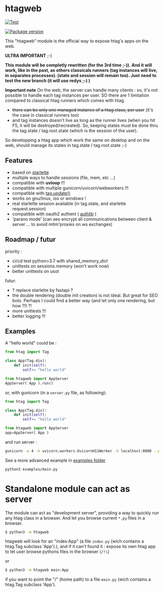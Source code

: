 # htagweb

[![Test](https://github.com/manatlan/htagweb/actions/workflows/on_commit_do_all_unittests.yml/badge.svg)](https://github.com/manatlan/htagweb/actions/workflows/on_commit_do_all_unittests.yml)

<a href="https://pypi.org/project/htagweb/">
    <img src="https://badge.fury.io/py/htagweb.svg?x" alt="Package version">
</a>

This "htagweb" module is the official way to expose htag's apps on the web.

**ULTRA IMPORTANT** ;-)

**This module will be completly rewritten (for the 3rd time ;-)). And it will work, like in the past, as others classicals runners (tag instances will live, in separates processes). (state and session will remain too). Just need to test the new branch (it will use redys ;-) )**

**Important note**
On the web, the server can handle many clients : so, it's not possible to handle each tag instances per user. SO there are 1 limitation compared to classical htag runners which comes with htag.

 - ~~there can be only one managed instance of a htag class, per user~~ (it's the case in classical runners too)
 - and tag instances doesn't live as long as the runner lives (when you hit F5, it will be destroyed/recreated). So, keeping states must be done thru the tag.state / tag.root.state (which is the session of the user).

So developping a htag app which work the same on desktop and on the web, should manage its states in tag.state / tag.root.state ;-)

 ## Features

 * based on [starlette](https://pypi.org/project/starlette/)
 * multiple ways to handle sessions (file, mem, etc ...)
 * compatible with **uvloop** !!!
 * compatible with multiple gunicorn/uvicorn/webworkers !!!
 * compatible with [tag.update()](https://manatlan.github.io/htag/tag_update/)
 * works on gnu/linux, ios or windows !
 * real starlette session available (in tag.state, and starlette request.session)
 * compatible with oauth2 authent ( [authlib](https://pypi.org/project/Authlib/) )
 * 'parano mode' (can aes encrypt all communications between client & server ... to avoid mitm'proxies on ws exchanges)

## Roadmap / futur

priority :

 - ci/cd test python>3.7 with shared_memory_dict
 - unittests on sessions.memory (won't work now)
 - better unittests on usot

futur:

 - ? replace starlette by fastapi ?
 - the double rendering (double init creation) is not ideal. But great for SEO bots. Perhaps I could find a better way (and let only one rendering, but how ?!) ?!
 - more unittests !!!
 - better logging !!!


## Examples

A "hello world" could be :

```python
from htag import Tag

class App(Tag.div):
    def init(self):
        self+= "hello world"

from htagweb import AppServer
AppServer( App ).run()
```

or, with gunicorn (in a `server.py` file, as following):

```python
from htag import Tag

class App(Tag.div):
    def init(self):
        self+= "hello world"

from htagweb import AppServer
app=AppServer( App )
```

and run server :

```bash
gunicorn -w 4 -k uvicorn.workers.UvicornH11Worker -b localhost:8000 --preload server:app
```

See a more advanced example in [examples folder](https://github.com/manatlan/htagweb/tree/master/examples)

```bash
python3 examples/main.py
```

# Standalone module can act as server

The module can act as "development server", providing a way to quickly run any htag class in a browser. And let you browse current `*.py` files in a browser.

```bash
$ python3 -m htagweb
```
htagweb will look for an "index:App" (a file `index.py` (wich contains a htag.Tag subclass 'App').), and if it can't found it : expose its own htag app to let user browse pythons files in the browser (`/!\`)

or

```bash
$ python3 -m htagweb main:App
```
if you want to point the "/" (home path) to a file `main.py` (wich contains a htag.Tag subclass 'App').


